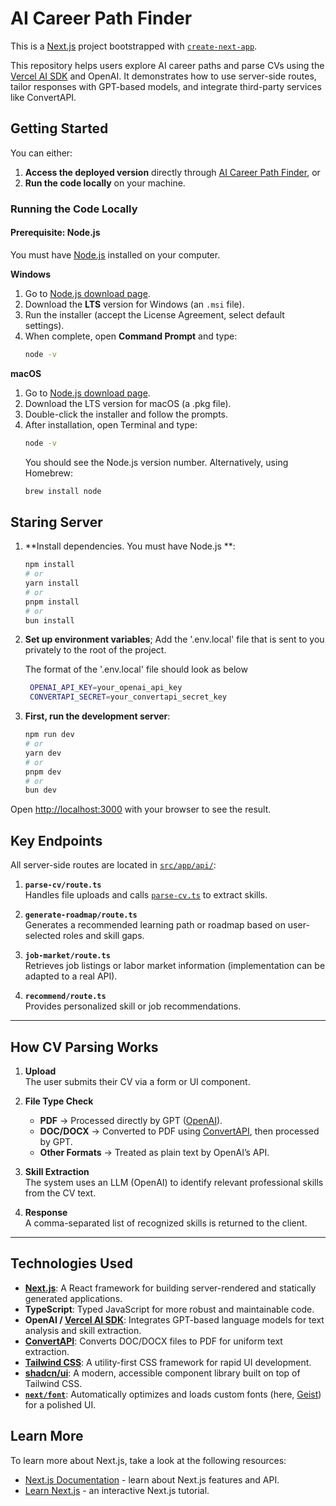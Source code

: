 # AI Career Path Finder

This is a [Next.js](https://nextjs.org) project bootstrapped with [`create-next-app`](https://nextjs.org/docs/app/api-reference/cli/create-next-app).

This repository helps users explore AI career paths and parse CVs using the [Vercel AI SDK](https://sdk.vercel.ai) and OpenAI. It demonstrates how to use server-side routes, tailor responses with GPT-based models, and integrate third-party services like ConvertAPI.

## Getting Started

You can either:

1. **Access the deployed version** directly through [AI Career Path Finder](https://ai-career-path-finder.vercel.app/), or
2. **Run the code locally** on your machine.

### Running the Code Locally

#### Prerequisite: Node.js

You must have [Node.js](https://nodejs.org/en) installed on your computer.

**Windows**

1. Go to [Node.js download page](https://nodejs.org/en).
2. Download the **LTS** version for Windows (an `.msi` file).
3. Run the installer (accept the License Agreement, select default settings).
4. When complete, open **Command Prompt** and type:
   ```bash
   node -v
   ```

**macOS**

1. Go to [Node.js download page](https://nodejs.org/en).
2. Download the LTS version for macOS (a .pkg file).
3. Double-click the installer and follow the prompts.
4. After installation, open Terminal and type:
   ```bash
   node -v
   ```
   You should see the Node.js version number. Alternatively, using Homebrew:
   ```bash
   brew install node
   ```

## Staring Server

1. **Install dependencies. You must have Node.js **:

   ```bash
   npm install
   # or
   yarn install
   # or
   pnpm install
   # or
   bun install
   ```

2. **Set up environment variables**;
   Add the '.env.local' file that is sent to you privately to the root of the project.

   The format of the '.env.local' file should look as below

   ```bash
    OPENAI_API_KEY=your_openai_api_key
    CONVERTAPI_SECRET=your_convertapi_secret_key
   ```

3. **First, run the development server**:

   ```bash
   npm run dev
   # or
   yarn dev
   # or
   pnpm dev
   # or
   bun dev
   ```

Open [http://localhost:3000](http://localhost:3000) with your browser to see the result.

## Key Endpoints

All server-side routes are located in [`src/app/api/`](./src/app/api/):

1. **`parse-cv/route.ts`**  
   Handles file uploads and calls [`parse-cv.ts`](./src/lib/parse-cv.ts) to extract skills.

2. **`generate-roadmap/route.ts`**  
   Generates a recommended learning path or roadmap based on user-selected roles and skill gaps.

3. **`job-market/route.ts`**  
   Retrieves job listings or labor market information (implementation can be adapted to a real API).

4. **`recommend/route.ts`**  
   Provides personalized skill or job recommendations.

---

## How CV Parsing Works

1. **Upload**  
   The user submits their CV via a form or UI component.

2. **File Type Check**

   - **PDF** → Processed directly by GPT ([OpenAI](https://platform.openai.com/)).
   - **DOC/DOCX** → Converted to PDF using [ConvertAPI](https://www.convertapi.com/), then processed by GPT.
   - **Other Formats** → Treated as plain text by OpenAI’s API.

3. **Skill Extraction**  
   The system uses an LLM (OpenAI) to identify relevant professional skills from the CV text.

4. **Response**  
   A comma-separated list of recognized skills is returned to the client.

---

## Technologies Used

- **[Next.js](https://nextjs.org)**: A React framework for building server-rendered and statically generated applications.
- **TypeScript**: Typed JavaScript for more robust and maintainable code.
- **OpenAI / [Vercel AI SDK](https://sdk.vercel.ai)**: Integrates GPT-based language models for text analysis and skill extraction.
- **[ConvertAPI](https://www.convertapi.com/)**: Converts DOC/DOCX files to PDF for uniform text extraction.
- **[Tailwind CSS](https://tailwindcss.com/)**: A utility-first CSS framework for rapid UI development.
- **[shadcn/ui](https://ui.shadcn.com/)**: A modern, accessible component library built on top of Tailwind CSS.
- **[`next/font`](https://nextjs.org/docs/app/building-your-application/optimizing/fonts)**: Automatically optimizes and loads custom fonts (here, [Geist](https://vercel.com/font)) for a polished UI.

## Learn More

To learn more about Next.js, take a look at the following resources:

- [Next.js Documentation](https://nextjs.org/docs) - learn about Next.js features and API.
- [Learn Next.js](https://nextjs.org/learn) - an interactive Next.js tutorial.
